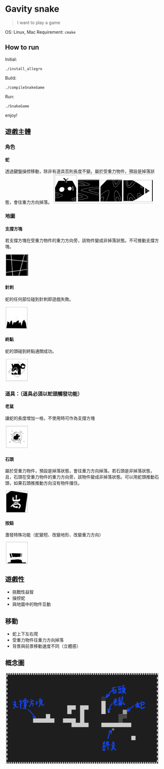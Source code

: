 # Gavity snake
>I want to play a game

OS: Linux, Mac
Requirement: `cmake`

## How to run
Initial:
```bash=
./install_allegro
```
Build:
```bash=
./compileSnakeGame
```
Run:
```bash=
./SnakeGame
```
enjoy!

## 遊戲主體
### 角色
#### 蛇
透過鍵盤操控移動，除非有道具否則長度不變。屬於受重力物件，預設是掉落狀態，會往重力方向掉落。
![Snake](md_picture/Snake.png)

### 地圖
#### 支撐方塊
若支撐方塊在受重力物件的重力方向旁，該物件變成非掉落狀態。不可推動支撐方塊。

![Support block](md_picture/block.png)

#### 針刺
蛇的任何部位碰到針刺即遊戲失敗。

![spike](md_picture/spike.png)

#### 終點
蛇的頭碰到終點通關成功。

![end](md_picture/end.png)

### 道具：（道具必須以蛇頭觸發功能）
#### 老鼠
讓蛇的長度增加一格，不使用時可作為支撐方塊

![apple](md_picture/apple.png)

#### 石頭
屬於受重力物件，預設是掉落狀態，會往重力方向掉落。若石頭是非掉落狀態，且，石頭在受重力物件的重力方向旁，該物件變成非掉落狀態。可以用蛇頭推動石頭，如果石頭推推動方向沒有物件擋住。

![stone](md_picture/stone.png)

#### 按鈕
激發特殊功能（蛇變短、改變地形、改變重力方向）

![buttom](md_picture/buttom.png)

## 遊戲性
* 挑戰性益智
* 操控蛇
* 與地圖中的物件互動

## 移動
* 蛇上下左右爬
* 受重力物件往重力方向掉落
* 背景與前景移動速度不同（立體感）

## 概念圖
![overall](md_picture/overall.png)
